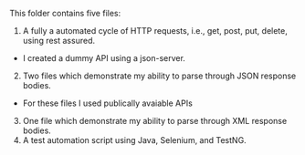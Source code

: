 This folder contains five files:
1. A fully a automated cycle of HTTP requests, i.e., get, post, put, delete, using rest assured.
  - I created a dummy API using a json-server.
2. Two files which demonstrate my ability to parse through JSON response bodies.
  - For these files I used publically avaiable APIs
3. One file which demonstrate my ability to parse through XML response bodies.
4. A test automation script using Java, Selenium, and TestNG.
